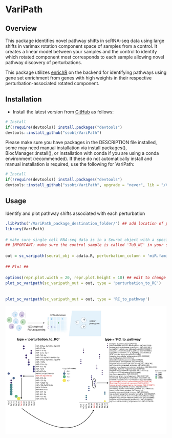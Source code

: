 # VariPath

## Overview

This package identifies novel pathway shifts in scRNA-seq data using large shifts in 
varimax rotation component space of samples from a control. It creates a linear model
between your samples and the control to identify which rotated component most corresponds
to each sample allowing novel pathway discovery of perturbations.

This package utilizes [enrichR](https://maayanlab.cloud/Enrichr/) on the 
backend for identifying pathways using gene set enrichment from genes with high 
weights in their respective perturbation-associated rotated component.

## Installation

- Install the latest version from
  [GitHub](https://github.com/ssobt/VariPath) as follows:

``` r
# Install
if(!require(devtools)) install.packages("devtools")
devtools::install_github("ssobt/VariPath")
```

Please make sure you have packages in the DESCRIPTION file installed, 
some may need manual installation via install.packages(), BiocManager::install(), 
or installation with conda if you are using a conda environment (recommended). 
If these do not automatically install and manual installation is required, use the following for VariPath: 

``` r
# Install
if(!require(devtools)) install.packages("devtools")
devtools::install_github("ssobt/VariPath", upgrade = "never", lib = "/VariPath_package_destination_folder/")
```

## Usage

Identify and plot pathway shifts associated with each perturbation

``` r
.libPaths("/VariPath_package_destination_folder/") ## add location of package to searchable library paths
library(VariPath)

# make sure single cell RNA-seq data is in a Seurat object with a specified metadata column with sample identity
## IMPORTANT: make sure the control sample is called 'TuD_NC' in your specified metadata column ##

out = sc_varipath(seurat_obj = adata.R, perturbation_column = 'miR.family')

## Plot ##

options(repr.plot.width = 20, repr.plot.height = 10) ## edit to change plot dimensions
plot_sc_varipath(sc_varipath_out = out, type = 'perturbation_to_RC')


plot_sc_varipath(sc_varipath_out = out, type = 'RC_to_pathway')
```
<img src="inst/varipath_git_desc.png" alt="Output of plot_sc_varipath()"  />
